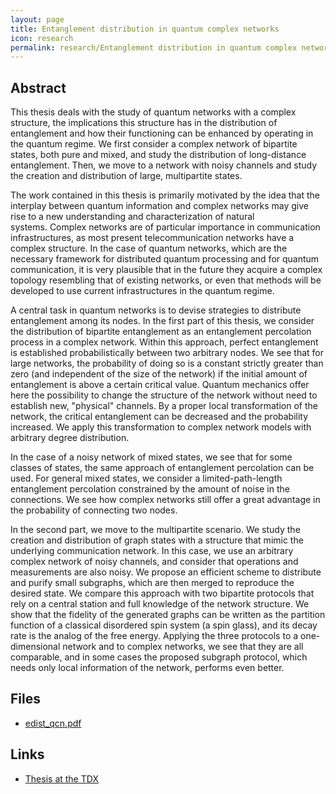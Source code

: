 ```yaml
---
layout: page
title: Entanglement distribution in quantum complex networks
icon: research
permalink: research/Entanglement distribution in quantum complex networks/index.html
---
```


## Abstract

This thesis deals with the study of quantum networks with a complex structure,
the implications this structure has in the distribution of entanglement and
how their functioning can be enhanced by operating in the quantum regime. We
first consider a complex network of bipartite states, both pure and mixed, and
study the distribution of long-distance entanglement. Then, we move to a
network with noisy channels and study the creation and distribution of large,
multipartite states.

The work contained in this thesis is primarily motivated by the idea that the
interplay between quantum information and complex networks may give rise to a
new understanding and characterization of natural systems. Complex networks
are of particular importance in communication infrastructures, as most present
telecommunication networks have a complex structure. In the case of quantum
networks, which are the necessary framework for distributed quantum processing
and for quantum communication, it is very plausible that in the future they
acquire a complex topology resembling that of existing networks, or even that
methods will be developed to use current infrastructures in the quantum
regime.

A central task in quantum networks is to devise strategies to distribute
entanglement among its nodes. In the first part of this thesis, we consider
the distribution of bipartite entanglement as an entanglement percolation
process in a complex network. Within this approach, perfect entanglement is
established probabilistically between two arbitrary nodes. We see that for
large networks, the probability of doing so is a constant strictly greater
than zero (and independent of the size of the network) if the initial amount
of entanglement is above a certain critical value. Quantum mechanics offer
here the possibility to change the structure of the network without need to
establish new, "physical" channels. By a proper local transformation of the
network, the critical entanglement can be decreased and the probability
increased. We apply this transformation to complex network models with
arbitrary degree distribution.

In the case of a noisy network of mixed states, we see that for some classes
of states, the same approach of entanglement percolation can be used. For
general mixed states, we consider a limited-path-length entanglement
percolation constrained by the amount of noise in the connections. We see how
complex networks still offer a great advantage in the probability of
connecting two nodes.

In the second part, we move to the multipartite scenario. We study the
creation and distribution of graph states with a structure that mimic the
underlying communication network. In this case, we use an arbitrary complex
network of noisy channels, and consider that operations and measurements are
also noisy. We propose an efficient scheme to distribute and purify small
subgraphs, which are then merged to reproduce the desired state. We compare
this approach with two bipartite protocols that rely on a central station and
full knowledge of the network structure. We show that the fidelity of the
generated graphs can be written as the partition function of a classical
disordered spin system (a spin glass), and its decay rate is the analog of the
free energy. Applying the three protocols to a one-dimensional network and to
complex networks, we see that they are all comparable, and in some cases the
proposed subgraph protocol, which needs only local information of the network,
performs even better.

## Files

- [edist_qcn.pdf]({{site.baseurl}}/assets/edist_qcn.pdf)

## Links

- [Thesis at the TDX](http://tdx.cat/handle/10803/107850)
